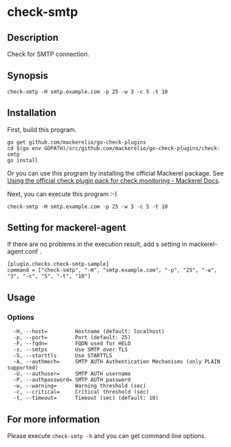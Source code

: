 # check-smtp

## Description

Check for SMTP connection.

## Synopsis
```
check-smtp -H smtp.example.com -p 25 -w 3 -c 5 -t 10
```

## Installation

First, build this program.

```
go get github.com/mackerelio/go-check-plugins
cd $(go env GOPATH)/src/github.com/mackerelio/go-check-plugins/check-smtp
go install
```

Or you can use this program by installing the official Mackerel package. See [Using the official check plugin pack for check monitoring - Mackerel Docs](https://mackerel.io/docs/entry/howto/mackerel-check-plugins).


Next, you can execute this program :-)

```
check-smtp -H smtp.example.com -p 25 -w 3 -c 5 -t 10
```


## Setting for mackerel-agent

If there are no problems in the execution result, add s setting in mackerel-agent.conf .

```
[plugin.checks.check-smtp-sample]
command = ["check-smtp", "-H", "smtp.example.com", "-p", "25", "-w", "3", "-c", "5", "-t", "10"]
```

## Usage
### Options

```
  -H, --host=         Hostname (default: localhost)
  -p, --port=         Port (default: 25)
  -F, --fqdn=         FQDN used for HELO
  -s, --smtps         Use SMTP over TLS
  -S, --starttls      Use STARTTLS
  -A, --authmech=     SMTP AUTH Authentication Mechanisms (only PLAIN supported)
  -U, --authuser=     SMTP AUTH username
  -P, --authpassword= SMTP AUTH password
  -w, --warning=      Warning threshold (sec)
  -c, --critical=     Critical threshold (sec)
  -t, --timeout=      Timeout (sec) (default: 10)
```

## For more information

Please execute `check-smtp -h` and you can get command line options.
